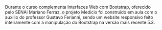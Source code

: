 Durante o curso complementa Interfaces Web com Bootstrap, oferecido pelo SENAI Mariano Ferraz, o projeto Medicio foi construído em aula com o auxilio do professor Gustavo Ferianni, sendo um website responsivo feito inteiramente com a manipulação do Bootstrap na versão mais recente 5.3.
